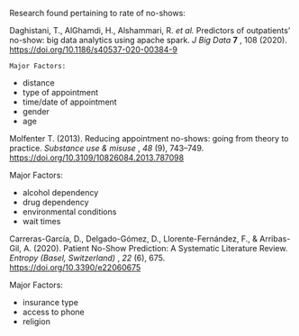 Research found pertaining to rate of no-shows:

Daghistani, T., AlGhamdi, H., Alshammari, R. *et al.* Predictors of outpatients’ no-show: big data analytics using apache spark. *J Big Data*  **7** , 108 (2020). https://doi.org/10.1186/s40537-020-00384-9

    Major Factors:

- distance
- type of appointment
- time/date of appointment
- gender
- age

Molfenter T. (2013). Reducing appointment no-shows: going from theory to practice.  *Substance use & misuse* ,  *48* (9), 743–749. https://doi.org/10.3109/10826084.2013.787098

Major Factors:

- alcohol dependency
- drug dependency
- environmental conditions
- wait times



Carreras-García, D., Delgado-Gómez, D., Llorente-Fernández, F., & Arribas-Gil, A. (2020). Patient No-Show Prediction: A Systematic Literature Review.  *Entropy (Basel, Switzerland)* ,  *22* (6), 675. https://doi.org/10.3390/e22060675

Major Factors:

- insurance type
- access to phone
- religion
